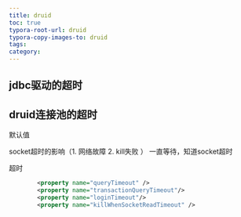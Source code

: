 ```yaml
---
title: druid
toc: true
typora-root-url: druid
typora-copy-images-to: druid
tags:
category:
---
```




## jdbc驱动的超时

## druid连接池的超时

默认值

socket超时的影响（1. 网络故障
                2. kill失败
                ）
一直等待，知道socket超时



超时

```xml
        <property name="queryTimeout" />
        <property name="transactionQueryTimeout"/>
        <property name="loginTimeout"/>
        <property name="killWhenSocketReadTimeout" />
```